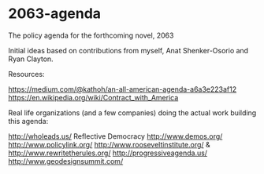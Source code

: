 # 2063-agenda
The policy agenda for the forthcoming novel, 2063

Initial ideas based on contributions from myself, Anat Shenker-Osorio and Ryan Clayton.

Resources:

https://medium.com/@kathoh/an-all-american-agenda-a6a3e223af12
https://en.wikipedia.org/wiki/Contract_with_America

Real life organizations (and a few companies) doing the actual work building this agenda:

http://wholeads.us/ Reflective Democracy
http://www.demos.org/
http://www.policylink.org/
http://www.rooseveltinstitute.org/ & http://www.rewritetherules.org/
http://progressiveagenda.us/
http://www.geodesignsummit.com/

